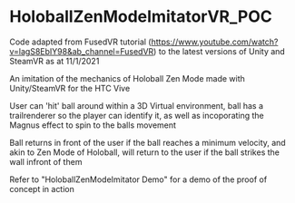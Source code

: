 # HoloballZenModeImitatorVR_POC

Code adapted from FusedVR tutorial (https://www.youtube.com/watch?v=lagS8EbIY98&ab_channel=FusedVR) to the latest versions of Unity and SteamVR as at 11/1/2021

An imitation of the mechanics of Holoball Zen Mode made with Unity/SteamVR for the HTC Vive

User can 'hit' ball around within a 3D Virtual environment, ball has a trailrenderer so the player can identify it, as well as incoporating the Magnus effect to spin to the balls movement

Ball returns in front of the user if the ball reaches a minimum velocity, and akin to Zen Mode of Holoball, will return to the user if the ball strikes the wall infront of them

Refer to "HoloballZenModeImitator Demo" for a demo of the proof of concept in action
